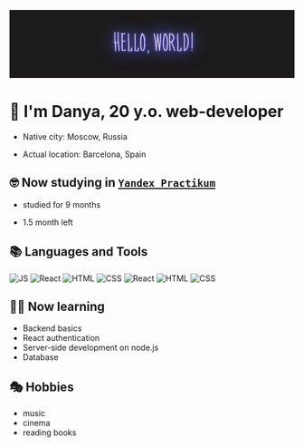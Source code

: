 ![gif](./images/header__image.gif)

<h1 display='block'>👀 I'm Danya, 20 y.o. web-developer</h1>


- Native city: Moscow, Russia

- Actual location: Barcelona, Spain

## 🤓 Now studying in [```Yandex Practikum```](https://practicum.yandex.ru/)

- studied for 9 months

- 1.5 month left

## 📚 Languages and Tools 

![JS](https://img.shields.io/badge/-JavaScript-4169E1?style=for-the-badge&logo=javascript)
![React](https://img.shields.io/badge/-React-DC143C?style=for-the-badge&logo=react)
![HTML](https://img.shields.io/badge/-React-DC143C?style=for-the-badge&logo=react)
![CSS](https://img.shields.io/badge/-React-DC143C?style=for-the-badge&logo=react)
![React](https://img.shields.io/badge/-React-DC143C?style=for-the-badge&logo=react)
![HTML](https://img.shields.io/badge/-React-DC143C?style=for-the-badge&logo=react)
![CSS](https://img.shields.io/badge/-React-DC143C?style=for-the-badge&logo=react)

## 👨‍🎓 Now learning 
- Backend basics
- React authentication
- Server-side development on node.js
- Database

## 🎭 Hobbies 
- music
- cinema
- reading books


<!--
**DanyaLiupinin/DanyaLiupinin** is a ✨ _special_ ✨ repository because its `README.md` (this file) appears on your GitHub profile.

Here are some ideas to get you started:

- 🔭 I’m currently working on ...
- 🌱 I’m currently learning ...
- 👯 I’m looking to collaborate on ...
- 🤔 I’m looking for help with ...
- 💬 Ask me about ...
- 📫 How to reach me: ...
- 😄 Pronouns: ...
- ⚡ Fun fact: ...
-->
